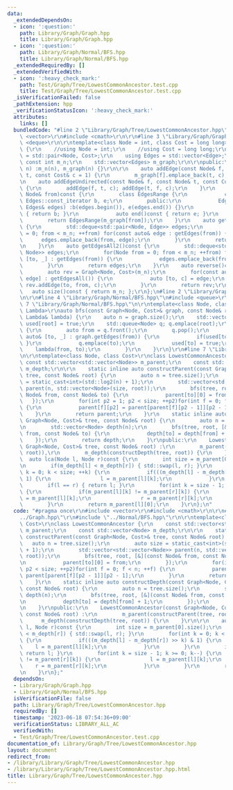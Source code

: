 ```yaml
---
data:
  _extendedDependsOn:
  - icon: ':question:'
    path: Library/Graph/Graph.hpp
    title: Library/Graph/Graph.hpp
  - icon: ':question:'
    path: Library/Graph/Normal/BFS.hpp
    title: Library/Graph/Normal/BFS.hpp
  _extendedRequiredBy: []
  _extendedVerifiedWith:
  - icon: ':heavy_check_mark:'
    path: Test/Graph/Tree/LowestCommonAncestor.test.cpp
    title: Test/Graph/Tree/LowestCommonAncestor.test.cpp
  _isVerificationFailed: false
  _pathExtension: hpp
  _verificationStatusIcon: ':heavy_check_mark:'
  attributes:
    links: []
  bundledCode: "#line 2 \"Library/Graph/Tree/LowestCommonAncestor.hpp\"\n#include\
    \ <vector>\r\n#include <cmath>\r\n\r\n#line 3 \"Library/Graph/Graph.hpp\"\n#include\
    \ <deque>\r\n\r\ntemplate<class Node = int, class Cost = long long>\r\nclass Graph\
    \ {\r\n    //using Node = int;\r\n    //using Cost = long long;\r\n    using Edge\
    \ = std::pair<Node, Cost>;\r\n    using Edges = std::vector<Edge>;\r\n\r\n   \
    \ const int m_n;\r\n    std::vector<Edges> m_graph;\r\n\r\npublic:\r\n    Graph(int\
    \ n) :m_n(n), m_graph(n) {}\r\n\r\n    auto addEdge(const Node& f, const Node&\
    \ t, const Cost& c = 1) {\r\n        m_graph[f].emplace_back(t, c);\r\n    }\r\
    \n    auto addEdgeUndirected(const Node& f, const Node& t, const Cost& c = 1)\
    \ {\r\n        addEdge(f, t, c); addEdge(t, f, c);\r\n    }\r\n    auto getEdges(const\
    \ Node& from)const {\r\n        class EdgesRange {\r\n            const typename\
    \ Edges::const_iterator b, e;\r\n        public:\r\n            EdgesRange(const\
    \ Edges& edges) :b(edges.begin()), e(edges.end()) {}\r\n            auto begin()const\
    \ { return b; }\r\n            auto end()const { return e; }\r\n        };\r\n\
    \        return EdgesRange(m_graph[from]);\r\n    }\r\n    auto getEdgesAll()const\
    \ {\r\n        std::deque<std::pair<Node, Edge>> edges;\r\n        for(Node from\
    \ = 0; from < m_n; ++from) for(const auto& edge : getEdges(from)) {\r\n      \
    \      edges.emplace_back(from, edge);\r\n        }\r\n        return edges;\r\
    \n    }\r\n    auto getEdgesAll2()const {\r\n        std::deque<std::pair<Node,\
    \ Node>> edges;\r\n        for(Node from = 0; from < m_n; ++from) for(const auto&\
    \ [to, _] : getEdges(from)) {\r\n            edges.emplace_back(from, to);\r\n\
    \        }\r\n        return edges;\r\n    }\r\n    auto reverse()const {\r\n\
    \        auto rev = Graph<Node, Cost>(m_n);\r\n        for(const auto& [from,\
    \ edge] : getEdgesAll()) {\r\n            auto [to, c] = edge;\r\n           \
    \ rev.addEdge(to, from, c);\r\n        }\r\n        return rev;\r\n    }\r\n \
    \   auto size()const { return m_n; };\r\n};\n#line 2 \"Library/Graph/Normal/BFS.hpp\"\
    \n\r\n#line 4 \"Library/Graph/Normal/BFS.hpp\"\n#include <queue>\r\n\r\n#line\
    \ 7 \"Library/Graph/Normal/BFS.hpp\"\n\r\ntemplate<class Node, class Cost, class\
    \ Lambda>\r\nauto bfs(const Graph<Node, Cost>& graph, const Node& root, const\
    \ Lambda& lambda) {\r\n    auto n = graph.size();\r\n    std::vector<bool> used(n);\
    \ used[root] = true;\r\n    std::queue<Node> q; q.emplace(root);\r\n    while(!q.empty())\
    \ {\r\n        auto from = q.front();\r\n        q.pop();\r\n        for(const\
    \ auto& [to, _] : graph.getEdges(from)) {\r\n            if(used[to]) { continue;\
    \ }\r\n            q.emplace(to);\r\n            used[to] = true;\r\n        \
    \    lambda(from, to);\r\n        }\r\n    }\r\n}\r\n#line 7 \"Library/Graph/Tree/LowestCommonAncestor.hpp\"\
    \n\r\ntemplate<class Node, class Cost>\r\nclass LowestCommonAncestor {\r\n   \
    \ const std::vector<std::vector<Node>> m_parent;\r\n    const std::vector<Node>\
    \ m_depth;\r\n\r\n    static inline auto constructParent(const Graph<Node, Cost>&\
    \ tree, const Node& root) {\r\n        auto n = tree.size();\r\n        auto size\
    \ = static_cast<int>(std::log2(n) + 1);\r\n        std::vector<std::vector<Node>>\
    \ parent(n, std::vector<Node>(size, root));\r\n        bfs(tree, root, [&](const\
    \ Node& from, const Node& to) {\r\n            parent[to][0] = from;\r\n     \
    \   });\r\n        for(int p2 = 1; p2 < size; ++p2)for(int f = 0; f < n; ++f)\
    \ {\r\n            parent[f][p2] = parent[parent[f][p2 - 1]][p2 - 1];\r\n    \
    \    }\r\n        return parent;\r\n    }\r\n    static inline auto constructDepth(const\
    \ Graph<Node, Cost>& tree, const Node& root) {\r\n        auto n = tree.size();\r\
    \n        std::vector<Node> depth(n);\r\n        bfs(tree, root, [&](const Node&\
    \ from, const Node& to) {\r\n            depth[to] = depth[from] + 1;\r\n    \
    \    });\r\n        return depth;\r\n    }\r\npublic:\r\n    LowestCommonAncestor(const\
    \ Graph<Node, Cost>& tree, const Node& root) :\r\n        m_parent(constructParent(tree,\
    \ root)),\r\n        m_depth(constructDepth(tree, root)) {\r\n    }\r\n\r\n  \
    \  auto lca(Node l, Node r)const {\r\n        int size = m_parent[0].size();\r\
    \n        if(m_depth[l] < m_depth[r]) { std::swap(l, r); }\r\n        for(int\
    \ k = 0; k < size; ++k) {\r\n            if(((m_depth[l] - m_depth[r]) >> k) &\
    \ 1) {\r\n                l = m_parent[l][k];\r\n            }\r\n        }\r\n\
    \        if(l == r) { return l; }\r\n        for(int k = size - 1; k >= 0; k--)\
    \ {\r\n            if(m_parent[l][k] != m_parent[r][k]) {\r\n                l\
    \ = m_parent[l][k];\r\n                r = m_parent[r][k];\r\n            }\r\n\
    \        }\r\n        return m_parent[l][0];\r\n    }\r\n};\n"
  code: "#pragma once\r\n#include <vector>\r\n#include <cmath>\r\n\r\n#include \"\
    ../Graph.hpp\"\r\n#include \"../Normal/BFS.hpp\"\r\n\r\ntemplate<class Node, class\
    \ Cost>\r\nclass LowestCommonAncestor {\r\n    const std::vector<std::vector<Node>>\
    \ m_parent;\r\n    const std::vector<Node> m_depth;\r\n\r\n    static inline auto\
    \ constructParent(const Graph<Node, Cost>& tree, const Node& root) {\r\n     \
    \   auto n = tree.size();\r\n        auto size = static_cast<int>(std::log2(n)\
    \ + 1);\r\n        std::vector<std::vector<Node>> parent(n, std::vector<Node>(size,\
    \ root));\r\n        bfs(tree, root, [&](const Node& from, const Node& to) {\r\
    \n            parent[to][0] = from;\r\n        });\r\n        for(int p2 = 1;\
    \ p2 < size; ++p2)for(int f = 0; f < n; ++f) {\r\n            parent[f][p2] =\
    \ parent[parent[f][p2 - 1]][p2 - 1];\r\n        }\r\n        return parent;\r\n\
    \    }\r\n    static inline auto constructDepth(const Graph<Node, Cost>& tree,\
    \ const Node& root) {\r\n        auto n = tree.size();\r\n        std::vector<Node>\
    \ depth(n);\r\n        bfs(tree, root, [&](const Node& from, const Node& to) {\r\
    \n            depth[to] = depth[from] + 1;\r\n        });\r\n        return depth;\r\
    \n    }\r\npublic:\r\n    LowestCommonAncestor(const Graph<Node, Cost>& tree,\
    \ const Node& root) :\r\n        m_parent(constructParent(tree, root)),\r\n  \
    \      m_depth(constructDepth(tree, root)) {\r\n    }\r\n\r\n    auto lca(Node\
    \ l, Node r)const {\r\n        int size = m_parent[0].size();\r\n        if(m_depth[l]\
    \ < m_depth[r]) { std::swap(l, r); }\r\n        for(int k = 0; k < size; ++k)\
    \ {\r\n            if(((m_depth[l] - m_depth[r]) >> k) & 1) {\r\n            \
    \    l = m_parent[l][k];\r\n            }\r\n        }\r\n        if(l == r) {\
    \ return l; }\r\n        for(int k = size - 1; k >= 0; k--) {\r\n            if(m_parent[l][k]\
    \ != m_parent[r][k]) {\r\n                l = m_parent[l][k];\r\n            \
    \    r = m_parent[r][k];\r\n            }\r\n        }\r\n        return m_parent[l][0];\r\
    \n    }\r\n};"
  dependsOn:
  - Library/Graph/Graph.hpp
  - Library/Graph/Normal/BFS.hpp
  isVerificationFile: false
  path: Library/Graph/Tree/LowestCommonAncestor.hpp
  requiredBy: []
  timestamp: '2023-06-18 07:54:36+09:00'
  verificationStatus: LIBRARY_ALL_AC
  verifiedWith:
  - Test/Graph/Tree/LowestCommonAncestor.test.cpp
documentation_of: Library/Graph/Tree/LowestCommonAncestor.hpp
layout: document
redirect_from:
- /library/Library/Graph/Tree/LowestCommonAncestor.hpp
- /library/Library/Graph/Tree/LowestCommonAncestor.hpp.html
title: Library/Graph/Tree/LowestCommonAncestor.hpp
---
```

